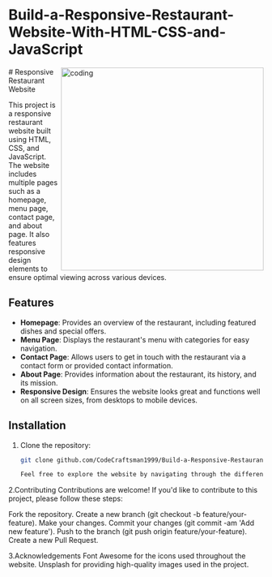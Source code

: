 # Build-a-Responsive-Restaurant-Website-With-HTML-CSS-and-JavaScript
<img align="right" alt="coding" width="400" src="https://user-images.githubusercontent.com/55389276/140866485-8fb1c876-9a8f-4d6a-98dc-08c4981eaf70.gif">
# Responsive Restaurant Website


This project is a responsive restaurant website built using HTML, CSS, and JavaScript. The website includes multiple pages such as a homepage, menu page, contact page, and about page. It also features responsive design elements to ensure optimal viewing across various devices.

## Features

- **Homepage**: Provides an overview of the restaurant, including featured dishes and special offers.
- **Menu Page**: Displays the restaurant's menu with categories for easy navigation.
- **Contact Page**: Allows users to get in touch with the restaurant via a contact form or provided contact information.
- **About Page**: Provides information about the restaurant, its history, and its mission.
- **Responsive Design**: Ensures the website looks great and functions well on all screen sizes, from desktops to mobile devices.

## Installation

1. Clone the repository:

   ```bash
   git clone github.com/CodeCraftsman1999/Build-a-Responsive-Restaurant-Website-With-HTML-CSS-and-JavaScript.git

   Feel free to explore the website by navigating through the different pages. You can click on menu items, submit the contact form, or learn more about the restaurant's history on the about page.

2.Contributing
Contributions are welcome! If you'd like to contribute to this project, please follow these steps:

Fork the repository.
Create a new branch (git checkout -b feature/your-feature).
Make your changes.
Commit your changes (git commit -am 'Add new feature').
Push to the branch (git push origin feature/your-feature).
Create a new Pull Request.

3.Acknowledgements
Font Awesome for the icons used throughout the website.
Unsplash for providing high-quality images used in the project.


